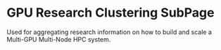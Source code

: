 # GPU Research Clustering SubPage


Used for aggregating research information on how to build and scale a Multi-GPU Multi-Node HPC system.

